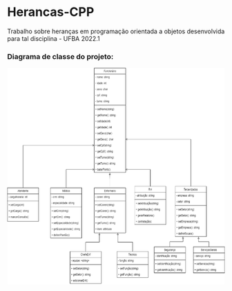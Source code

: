 # Herancas-CPP
Trabalho sobre heranças em programação orientada a objetos desenvolvida para tal disciplina - UFBA 2022.1

<h3>Diagrama de classe do projeto:</h3>
<img src="https://github.com/SidSan97/Herancas-CPP/blob/main/diagrama.png" width="100%" height="500px">
